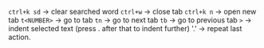 `ctrl+k sd` -> clear searched word
`ctrl+w` -> close tab
`ctrl+k n` -> open new tab
`t<NUMBER>` -> go to tab
`tn` -> go to next tab
`tb` -> go to previous tab
`>` -> indent selected text (press . after that to indent further)
'.' -> repeat last action.

